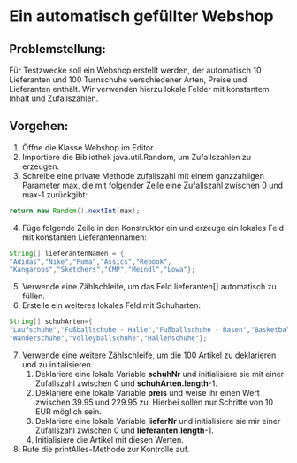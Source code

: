 # Ein automatisch gefüllter Webshop

## Problemstellung:
Für Testzwecke soll ein Webshop erstellt werden, der automatisch 10 Lieferanten und 100 Turnschuhe verschiedener Arten, Preise und Lieferanten enthält.
Wir verwenden hierzu lokale Felder mit konstantem Inhalt und Zufallszahlen.
## Vorgehen:
1.	Öffne die Klasse Webshop im Editor.
2.	Importiere die Bibliothek java.util.Random, um Zufallszahlen zu erzeugen.
3.	Schreibe eine private Methode zufallszahl mit einem ganzzahligen Parameter max, die mit folgender Zeile eine Zufallszahl zwischen 0 und max-1 zurückgibt:  
```Java
return new Random().nextInt(max);
```
4.	Füge folgende Zeile in den Konstruktor ein und erzeuge ein lokales Feld mit konstanten Lieferantennamen:
```Java
String[] lieferantenNamen = {
"Adidas","Nike","Puma","Assics","Rebook",
"Kangaroos","Sketchers","CMP","Meindl","Lowa"};
```
5.	Verwende eine Zählschleife, um das Feld lieferanten[] automatisch zu füllen.
6.	Erstelle ein weiteres lokales Feld mit Schuharten:
```Java
String[] schuhArten={
"Laufschuhe","Fußballschuhe - Halle","Fußballschuhe - Rasen","Basketballstiefel",
"Wanderschuhe","Volleyballschuhe","Hallenschuhe"};
``` 
7.	Verwende eine weitere Zählschleife, um die 100 Artikel zu deklarieren und zu initalisieren.  
    1.  Deklariere eine lokale Variable **schuhNr** und initialisiere sie mit einer Zufallszahl zwischen 0 und **schuhArten.length**-1.  
    2.  Deklariere eine lokale Variable **preis** und weise ihr einen Wert zwischen 39.95 und 229.95 zu. Hierbei sollen nur Schritte von 10 EUR möglich sein.  
    3.  Deklariere eine lokale Variable **lieferNr** und initialisiere sie mir einer Zufallszahl zwischen 0 und **lieferanten.length**-1.
    4.  Initialisiere die Artikel mit diesen Werten.  
8.	Rufe die printAlles-Methode zur Kontrolle auf.

